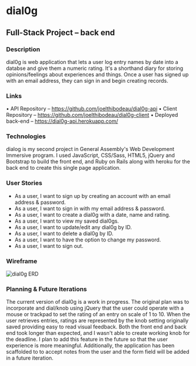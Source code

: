 # dial0g #

## Full-Stack Project – back end ##

### Description ###

dial0g is web application that lets a user log entry names by date into a databse
and give them a numeric rating. It's a shorthand diary for storing opinions/feelings
about experiences and things. Once a user has signed up with an email address, they can
sign in and begin creating records.

### Links ###

• API Repository – https://github.com/joelthibodeau/dial0g-api
• Client Repository – https://github.com/joelthibodeau/dial0g-client
• Deployed back-end – https://dial0g-api.herokuapp.com/

### Technologies ###

dialog is my second project in General Assembly's Web Development Immersive program.
I used JavaScript, CSS/Sass, HTML5, jQuery and Bootstrap to build the front end, and
Ruby on Rails along with heroku for the back end to create this single page application.

### User Stories ###

* As a user, I want to sign up by creating an account with an email address & password.
* As a user, I want to sign in with my email address & password.
* As a user, I want to create a dial0g with a date, name and rating.
* As a user, I want to view my saved dial0gs.
* As a user, I want to update/edit any dial0g by ID.
* As a user, I want to delete a dial0g by ID.
* As a user, I want to have the option to change my password.
* As a user, I want to sign out.

### Wireframe ###

![dial0g ERD](https://i.imgur.com/whBXYQV.jpg?1)

### Planning & Future Iterations ###

The current version of dial0g is a work in progress. The original plan was to incorporate
and dial/knob using jQuery that the user could operate with a mouse or trackpad to
set the rating of an entry on scale of 1 to 10. When the user retrieves entries, ratings
are represented by the knob setting originally saved providing easy to read visual feedback.
Both the front end and back end took longer than expected, and I wasn't able to create
working knob for the deadline. I plan to add this feature in the future so that the
user experience is more meaningful. Additionally, the application has been scaffolded to
to accept notes from the user and the form field will be added in a future iteration.
